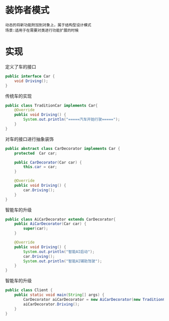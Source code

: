 # 装饰者模式
    动态的将新功能附加到对象上，属于结构型设计模式
    场景:适用于在需要对类进行功能扩展的时候
# 实现
定义了车的接口
```java
public interface Car {
    void Driving();
}

```
传统车的实现
```java
public class TraditionCar implements Car{
    @Override
    public void Driving() {
        System.out.println("=====汽车开始行驶=====");
    }
}
```
对车的接口进行抽象装饰
```java
public abstract class CarDecorator implements Car {
    protected  Car car;

    public CarDecorator(Car car) {
        this.car = car;
    }

    @Override
    public void Driving() {
        car.Driving();
    }
}
```
智能车的升级
```java
public class AiCarDecorator extends CarDecorator{
    public AiCarDecorator(Car car) {
        super(car);
    }

    @Override
    public void Driving() {
        System.out.println("智能AI启动");
        car.Driving();
        System.out.println("智能AI辅助驾驶");
    }
}
```
智能车的升级
```java
public class Client {
    public static void main(String[] args) {
        CarDecorator aiCarDecorator = new AiCarDecorator(new TraditionCar());
        aiCarDecorator.Driving();
    }
}
```